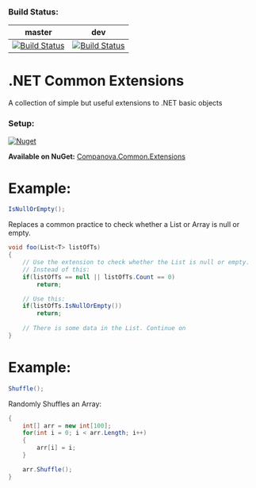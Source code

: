 ### Build Status:

master | dev
------------ | -------------
[![Build Status](https://dev.azure.com/cn-github-builds/GitHub%20Builds/_apis/build/status/companova.CommonExtensions?branchName=master)](https://dev.azure.com/cn-github-builds/GitHub%20Builds/_build/latest?definitionId=1&branchName=master)|[![Build Status](https://dev.azure.com/cn-github-builds/GitHub%20Builds/_apis/build/status/companova.CommonExtensions?branchName=dev)](https://dev.azure.com/cn-github-builds/GitHub%20Builds/_build/latest?definitionId=1&branchName=dev)

# .NET Common Extensions
A collection of simple but useful extensions to .NET basic objects

### Setup:
<a href="https://www.nuget.org/packages/Companova.Common.Extensions/">
  <img alt="Nuget" src="https://img.shields.io/nuget/v/Companova.Common.Extensions">
</a>

**Available on NuGet:** [Companova.Common.Extensions](https://www.nuget.org/packages/Companova.Common.Extensions/)

# Example:
```csharp
IsNullOrEmpty();
```
Replaces a common practice to check whether a List or Array is null or empty. 
```csharp
void foo(List<T> listOfTs)
{
    // Use the extension to check whether the List is null or empty.
    // Instead of this:
    if(listOfTs == null || listOfTs.Count == 0)
        return;

    // Use this:
    if(listOfTs.IsNullOrEmpty())
        return;
        
    // There is some data in the List. Continue on
}
```

# Example:
```csharp
Shuffle();
```

Randomly Shuffles an Array:
```csharp
{
    int[] arr = new int[100];
    for(int i = 0; i < arr.Length; i++)
    {
        arr[i] = i;
    }

    arr.Shuffle();
}
```